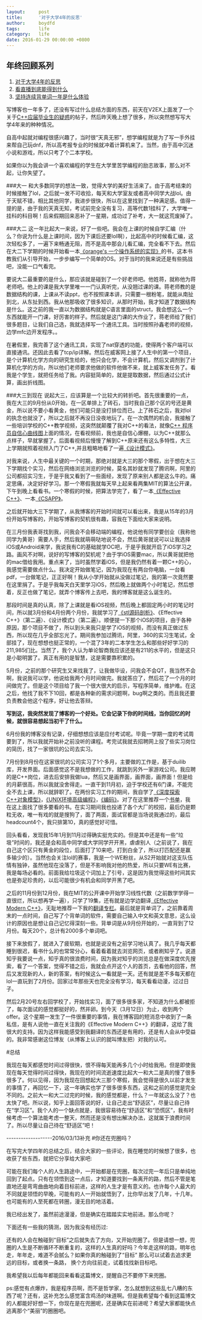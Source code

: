 ```yaml
---
layout:     post
title:      '对于大学4年的反思'
author:     boydfd
tags:       life
category:   life
date: 2016-01-29 00:00:00 +0800
---
```


## 年终回顾系列

1. [对于大学4年的反思](https://www.aboydfd.com/life/2016/01/29/introspectionForCollegeLife/)
2. [看直播到底能得到什么](https://www.aboydfd.com/life/2017/05/31/whatCanWeGetFromWatchLive/)
3. [坚持连续背单词一年是什么体验](https://www.aboydfd.com/life/2018/06/09/annual-review/)


写博客也一年多了，还没有写过什么总结方面的东西，前天在V2EX上面发了一个关于[C++应届毕业生的疑惑](http://www.v2ex.com/t/262658#reply32)的帖子，然后昨天晚上想了很多，所以突然想写写大学4年来的种种情况。

自高中起就对编程很感兴趣了，当时很“天真无邪”，想学编程就是为了写一手外挂来帮自己玩dnf，所以高考报专业的时候就冲着计算机来了。当然，由于高中沉迷小说和游戏，所以只考了个二本学校。

如果你以为我会讲一个喜欢编程的学生在大学里苦学编程的励志故事，那么对不起，让你失望了。

###大一
和大多数同学的想法一致，觉得大学的美好生活来了。由于高考结束的时候接触了lol，之后就一发不可收拾，每天和大学室友或者高中同学大战lol。由于天赋不错，相比其他同学，我进步很快，所以在这里找到了一种满足感。值得一提的是，由于我的天真无知，考试前完全没有复习，高等代数1挂科了，大学唯一挂科的科目啊！后来假期回来恶补了一星期，成功过了补考，大一就这荒废掉了。

###大二
这一年比起大一来说，好了一些吧。我会在上课的时候自学汇编（什么？你说为什么是上课时间，因为下课后还要lol啊），比起高中的时候看汇编，这次轻松多了，一遍下来畅通无阻，而不是高中那会儿看汇编，完全看不下去。然后在大二下学期的时候开始看一本[《orange's 一个操作系统的实现》](https://book.douban.com/subject/3735649/)的书，这本书教我们从引导开始，一步步编写一个简单的OS。对于当时的我来说还是有些挑战吧，没能一口气看完。

要说大二最重要的是什么，那应该就是碰到了一个好老师吧。他姓蒋，就称他为蒋老师吧。他上的课是我大学里唯一一门认真听完，从没翘过课的课。蒋老师教的是数据结构的课，上课从不读ppt，也不按照课本讲，只需要一根粉笔，就能从南扯到北，从东扯到西。我从他那吸收了很多知识，从那时开始，我才知道了数据结构是什么。这之前的我一直以为数据结构就是C语言里面的struct，我会想这么一个东西就能开一门课，好厉害的样子。然后就是这门课的大作业了，蒋老师给了我们很多题目，让我们自己选，我就选择写一个通讯工具。当时按照孙鑫老师的视频，边学mfc边开发程序。。

在暑假里，我完善了这个通讯工具，实现了nat穿透的功能，使得两个客户端可以直接通讯。还因此去看了tcp/ip详解。然后在威客网上接了人生中的第一个项目，是个计算机化学方向的研究生给的，他只会化学，不会计算机，然后又调剂到了计算机化学的方向，所以他们老师要求他做的软件他做不来，就上威客发任务了。看我是个学生，就把任务给了我。内容挺简单的，就是提取数据，然后通过公式计算，画出折线图。

###大三到现在
说起大三，应该算是一个比较大的转折吧。首先很重要的一点，我在大三的9月份从0开始，在一区单排上了砖石，当时我自己那个区的号还是黄金，所以说不要小看黄金，他们可能只是没打排位而已。上了砖石之后，我对lol的执念也就没了，所以之后就不再没日没夜地玩了。在一次偶然的机会，我接触了一些培训学校的C++教学视频，这突然就颠覆了我对C++的看法，就像[C++ 程序员自信心曲线图](http://developer.51cto.com/art/201306/397768.htm)上面的情况，在看视频前，我也是自信心爆棚，以为C++就那么点样子，早就掌握了。后面看视频后慢慢了解到C++原来还有这么多特性，大三上学期就照着视频入门了C++,并且粗略地看了一遍[《设计模式》](https://book.douban.com/subject/1099305/)。

对我来说，人生中最关键的一个时期，那绝对就是大三的那个寒假，出于想在大三下学期找个实习，然后在网络浏览浏览的时候，莫名其妙就发现了腾讯啊，阿里的公司都招实习生，于是乎我又看到了一些面经，发现了原来别人都是这么牛的。痛定思痛，决定好好学习。那一个寒假我就每天早上起来看两集MIT的算法公开课，下午到晚上看看书。一个寒假的时候，把算法学完了，看了一本[《Effective C++》](https://book.douban.com/subject/1842426/)、一本[《CSAPP》](https://book.douban.com/subject/1896753/)。

之后就开始大三下学期了，从我博客的开始时间就可以看出来，我是从15年的3月份开始写博客的，开始写博客的契机很有趣，容我在下面给大家来说明。

在三月份我表哥找到我，问我会不会移动端的编程，他说他有同学要创业（我称他同学为黄哥）需要人手，然后我就萌萌哒地说不会，然后黄哥就说可以让我选择iOS或Android来学，我说我有C的基础就学OC吧，于是乎我就开启了iOS学习之路。画风不对啊，说好的写博客的契机呢？由于学iOS需要mac，所以黄哥就把他的mac借给我用。重点来了，当时虽然学着iOS，但是我仍然有着一颗C++的心，我感觉需要做点什么。我决定开始做笔记，因为我现在有两台你电脑，一台看pdf，一台做笔记，正正好啊！我从小学开始就从没做过笔记，我的第一次竟然要在这里捐了。于是乎我每天白天里学习iOS，然后晚上就做两个小时笔记，然后想着，反正也做了笔记，就弄个博客传上去吧，我的博客就是这么诞生的。

那段时间是真的认真，除了上课就是看iOS视频，然后晚上都固定两小时的笔记时间，所以就3月份和4月份两个月份，我就学习了[《stl源码剖析》](https://book.douban.com/subject/1110934/)、《Effective C++》（第二遍）、《设计模式》（第二遍）。顺便提一下那个iOS的项目，由于各种原因，那个项目不做了，所以到头来我只是学了iOS的视频，而没有真正做过东西，所以现在几乎全部忘光了。期间我参加过腾讯，阿里，360的实习生笔试，全部挂了，现在想想也挺正常的，一个混了3年的二本学生怎么和那些好好学习的211,985们比。当然了，我个人认为单论智商我应该还是有211的水平的，但是这只是小聪明罢了。真正有用的是智慧，这是需要靠积累的。

5月份，之前的那个研究生又来找我了，让我做毕设，问我会不会QT，我当然不会啊，我说我可以学，他说给我两个月时间做完。我就答应了，然后花了一个月的时间做完了。但是这个项目给了我一个很大很大的启示，写程序简单，维护难。在这之后，他找了我不下10回，都是各种新的需求问题啊，bug啊之类的。而且我还要负责教会他这个程序，好让他去答辩。

**写到这，我突然发现了博客的一个好处。它会记录下你的时间线，当你回忆的时候，就很容易想起当初干了什么。**

6月份我的博客没有记录，仔细想想应该是应付考试呢。毕竟一学期一度的考试周要到了，所以我就开始补之前没听的课程。考完试我就去招聘网上投了些实习岗位的简历，找了一家很坑的公司去实习。

7月份到8月份在这家很坑的公司实习了1个多月，主要做的工作是，基于duilib库，开发界面。后面感觉这不是我想做的工作，就跳到另外一家游戏公司。我应聘的是C++岗位，进去后安排我做lua，然后又是画界面，画界面，画界面！但是给的月薪很高，所以我就没舍得走。一直干到11月初，迫于学校还有6门课，不能完全不去上课，所以就辞职了。在两份实习工作的期间，我自学了[《深度探索C++对象模型》](https://book.douban.com/subject/1091086/)，[《UNIX环境高级编程》](https://book.douban.com/subject/1788421/)，[《编码》](https://book.douban.com/subject/4822685/)。对了在这里推荐一个[书单](http://zh.lucida.me/blog/developer-reading-list/)，我在这上面找了很多要看的书。在实习期间我也投递了各个大厂的校招，最后仍是颗粒无收，唯一有戏的就是搜狗了，面了两面，面试官都是当场说我通过的，最后headcount4个，我只排第10，真的感觉好可惜。

回头看看，发现我15年1月到11月过得确实挺充实的。但是其中还是有一些“垃圾”时间的，我还是会和高中同学或大学同学开开黑，虐虐别人（之前说了，我在自己这个区只有黄金的段位，后面打了10来吧，打到白金了，所以打匹配还是赢多输少的）。当然也会关注lol的赛事，我是一个WE粉丝，从S2开始就对这支队伍情有独钟，虽然他现在没落了，但是不影响我对他的热爱，所以只要WE有比赛，我是每场必看的。前面我给垃圾这个词加上了引号，这是因为我觉得这些时间其实也是弥足珍贵的，以后可能很少有机会和同学开黑了吧。

之后的11月份到12月份，我在MIT的公开课中开始学习线性代数（之前数学学得一直很烂，所以想再学一遍），只学了19集，还有就是边学边翻译[《Effective Modern C++》](https://book.douban.com/subject/25923597/)，无耻地推荐一下我的[翻译专栏](http://blog.csdn.net/column/details/mecpp.html)。最后就是背单词了，之前靠着周末的一点时间，自己写了个背单词的软件，需要自己输入中文和英文意思，这么设计的原因也是想让自己记忆得深刻一些。背单词是从9月份开始的，一直背到了12月份。每天20个，总计有2000多个单词吧。

接下来放假了，就进入了疲软期，也就是说没有之前学习地认真了。我几乎每天都睡到很迟，看书什么的也常常分心，看着看着就去浏览网页，或者刷知乎了。说道知乎我要说一点，知乎真的很浪费时间，因为我对知乎的浏览总是在做深度优先搜索，看了一个答案，觉得不错之后，我就会点开这个人的首页，去看他的回答，然后又发现新的人，新的答案，有时候这么一看就是一天。还有就是差不多每天都在lol一直玩到了2月份。回家过年那些天也完全没有学习，每天看看动漫，过过日子。

然后2月20号左右回学校了，开始找实习，面了很多很多家，不知道为什么都被拒了，每次面试的感觉都挺好的，然并卵。到今天（3月12日）为止，收到两个offer。这个星期一发生了一件很重要的事情，我在博客园的短消息中收到了一条私信，是有人说他一直在关注我的《Effective Modern C++》的翻译，这给了我很大的支持。因为这样我能感受到我翻译的东西还是有用的，还是有人会从中受益的。我非常感谢这位博友（从博客上认识的就叫博友把）对我的认可。

#总结

我现在每天都感觉时间过得很快，恨不得每天能再多几个小时给我用。但是即使我现在每天觉得时间过得快，我现在的时间流逝速度比起大一和大二是真的慢了很多很多了。何以见得，因为我现在回想起大三那个寒假，我会觉得是很久以前才发生的事情了，再回忆一下，这一年确实也学了很多很多东西，这和之前的感觉是完全不同的。之前大一和大二过完的时候，我的感觉都是，什么？一年就这么没了？也太快了吧。所以说，知乎上面回答说的好，让自己走出“舒适区”，尽量让自己待在“学习区”。我个人的一个缺点就是，我很容易待在“舒适区”和“恐慌区”，我有时候考虑一个算法能考虑一整天，然而还是没有想出解决办法，这就属于浪费时间了。所以尽量让自己待在“舒适区”吧！

-------------------2016/03/13补充
#你还在兜圈吗？

在写完大学四年的总结之后，结合大家的一些评论，我在睡觉的时候想了很多，也收获了些东西，就把它分享给大家吧:

可能在我们每个人的人生路途中，一开始都是在兜圈，每次过完一年后只是单纯地回到了起点。只有在领悟到这一点后，才知道要找到一条离开的路，然后不管是笔直地还是弯弯曲曲地向着目标前进，这样的人生才是有意义的。也许每个人最大的不同就是领悟的早晚，可能有的人一开始就悟到了，比你早出发了几年，十几年。也可能有的人至死都在转圈，漫无目的地活着。

我已经出发了，虽然前途漫漫，但是确实在踏踏实实地前进。那么你呢？

下面还有一些我的猜测，因为我没有经历过:

还有的人会在触碰到“目标”之后就失去了方向，又开始兜圈了。但是请想一想，兜圈的人生是不断循环不断重复的，这样的人生真的好吗？今年走这样的路，明年也走，年年走，难道不会腻么？如果你真的触碰到了“目标” 那么可以试着去追求更远的目标，或者换一条路， 换个方向往前走，试着找找新目标吧。

我希望我以后每年都能回来看看这篇博文，提醒自己不要停下来兜圈。

ps:感觉有点爆炸，我是程序员啊，而不是哲学家，怎么就想到这些乱七八糟的东西了呢？还有，这补充怎么感觉富含鸡汤的味道啊。但是我希望每个看到这篇博文的人都能好好想一下，你现在是在兜圈呢，还是确实在前进呢？希望大家都能快点逃离那个“美丽”的圈圈吧。